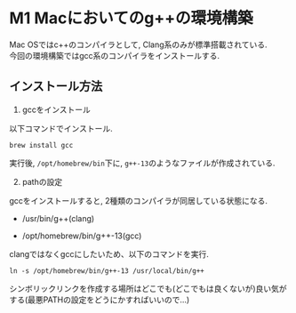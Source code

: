 # M1 Macにおいてのg++の環境構築

Mac OSではc++のコンパイラとして, Clang系のみが標準搭載されている.</br>
今回の環境構築ではgcc系のコンパイラをインストールする.

## インストール方法

1. gccをインストール

以下コマンドでインストール.</br>
```
brew install gcc
```

実行後, `/opt/homebrew/bin`下に, ```g++-13```のようなファイルが作成されている.

2. pathの設定

gccをインストールすると, 2種類のコンパイラが同居している状態になる.

- /usr/bin/g++(clang)

- /opt/homebrew/bin/g++-13(gcc)

clangではなくgccにしたいため、以下のコマンドを実行.</br>

```
ln -s /opt/homebrew/bin/g++-13 /usr/local/bin/g++
```

シンボリックリンクを作成する場所はどこでも(どこでもは良くないが)良い気がする(最悪PATHの設定をどうにかすればいいので...)
